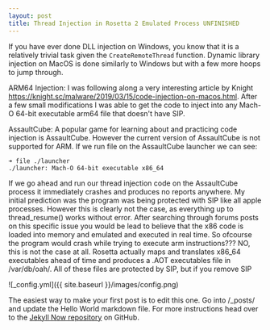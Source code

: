 ```yaml
---
layout: post
title: Thread Injection in Rosetta 2 Emulated Process UNFINISHED
---
```


If you have ever done DLL injection on Windows, you know that it is a relatively trivial task given the ```CreateRemoteThread``` function. Dynamic library injection on MacOS is done similarly to Windows but with a few more hoops to jump through.  

ARM64 Injection:
I was following along a very interesting article by Knight https://knight.sc/malware/2019/03/15/code-injection-on-macos.html. After a few small modifications I was able to get the code to inject into any Mach-O 64-bit executable arm64 file that doesn't have SIP.  

AssaultCube:
A popular game for learning about and practicing code injection is AssaultCube. However the current version of AssaultCube is not supported for ARM. If we run file on the AssaultCube launcher we can see: 
```
➜ file ./launcher
./launcher: Mach-O 64-bit executable x86_64
```
If we go ahead and run our thread injection code on the AssaultCube process it immediately crashes and produces no reports anywhere. My initial prediction was the program was being protected with SIP like all apple processes. However this is clearly not the case, as everything up to thread_resume() works without error. After searching through forums posts on this specific issue you would be lead to believe that the x86 code is loaded into memory and emulated and executed in real time. So ofcourse the program would crash while trying to execute arm instructions??? NO, this is not the case at all. Rosetta actually maps and translates x86_64 executables ahead of time and produces a .AOT executables file in /var/db/oah/. All of these files are protected by SIP, but if you remove SIP 


![_config.yml]({{ site.baseurl }}/images/config.png)

The easiest way to make your first post is to edit this one. Go into /_posts/ and update the Hello World markdown file. For more instructions head over to the [Jekyll Now repository](https://github.com/barryclark/jekyll-now) on GitHub.
